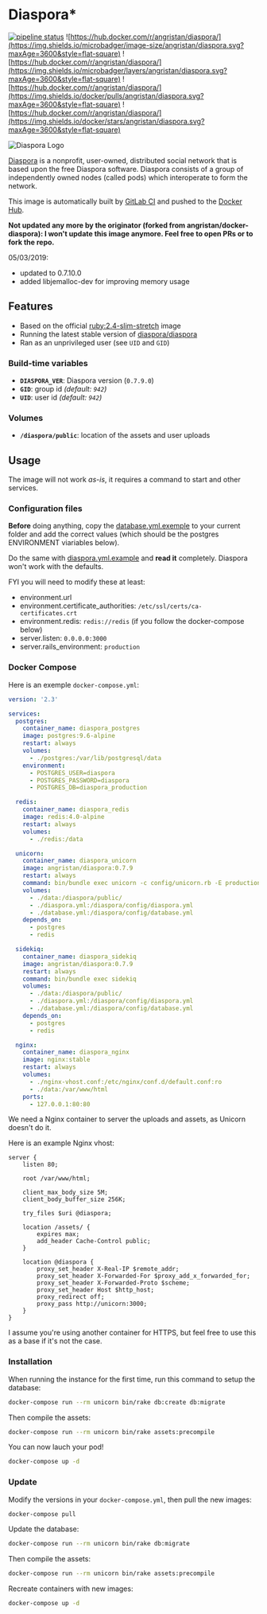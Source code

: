 # Diaspora*

[![pipeline status](https://gitlab.com/angristan/docker-diaspora/badges/master/pipeline.svg)](https://gitlab.com/angristan/docker-diaspora/pipelines) ![https://hub.docker.com/r/angristan/diaspora/](https://img.shields.io/microbadger/image-size/angristan/diaspora.svg?maxAge=3600&style=flat-square) ![https://hub.docker.com/r/angristan/diaspora/](https://img.shields.io/microbadger/layers/angristan/diaspora.svg?maxAge=3600&style=flat-square) ![https://hub.docker.com/r/angristan/diaspora/](https://img.shields.io/docker/pulls/angristan/diaspora.svg?maxAge=3600&style=flat-square) ![https://hub.docker.com/r/angristan/diaspora/](https://img.shields.io/docker/stars/angristan/diaspora.svg?maxAge=3600&style=flat-square)

![Diaspora Logo](https://i.imgur.com/J50tnoC.png)

[Diaspora](https://diasporafoundation.org/) is a nonprofit, user-owned, distributed social network that is based upon the free Diaspora software. Diaspora consists of a group of independently owned nodes (called pods) which interoperate to form the network.

This image is automatically built by [GitLab CI](https://gitlab.com/angristan/docker-diaspora/pipelines) and pushed to the [Docker Hub](https://hub.docker.com/r/angristan/diaspora/).

**Not updated any more by the originator (forked from angristan/docker-diaspora): I won't update this image anymore. Feel free to open PRs or to fork the repo.**

05/03/2019:
  - updated to 0.7.10.0
  - added libjemalloc-dev for improving memory usage

## Features

- Based on the official [ruby:2.4-slim-stretch](https://hub.docker.com/_/ruby/) image
- Running the latest stable version of [diaspora/diaspora](https://github.com/diaspora/diaspora)
- Ran as an unprivileged user (see `UID` and `GID`)

### Build-time variables

- **`DIASPORA_VER`**: Diaspora version (`0.7.9.0`)
- **`GID`**: group id *(default: `942`)*
- **`UID`**: user id *(default: `942`)*

### Volumes

- **`/diaspora/public`**: location of the assets and user uploads

## Usage

The image will not work *as-is*, it requires a command to start and other services.

### Configuration files

**Before** doing anything, copy the [database.yml.exemple](https://github.com/diaspora/diaspora/blob/develop/config/database.yml.example) to your current folder and add the correct values (which should be the postgres ENVIRONMENT viariables below).

Do the same with [diaspora.yml.example](https://github.com/diaspora/diaspora/blob/develop/config/diaspora.yml.example) and **read it** completely. Diaspora won't work with the defaults.

FYI you will need to modify these at least:

- environment.url
- environment.certificate_authorities: `/etc/ssl/certs/ca-certificates.crt`
- environment.redis: `redis://redis` (if you follow the docker-compose below)
- server.listen: `0.0.0.0:3000`
- server.rails_environment: `production`

### Docker Compose

Here is an exemple `docker-compose.yml`:

```yaml
version: '2.3'

services:
  postgres:
    container_name: diaspora_postgres
    image: postgres:9.6-alpine
    restart: always
    volumes:
      - ./postgres:/var/lib/postgresql/data
    environment:
      - POSTGRES_USER=diaspora
      - POSTGRES_PASSWORD=diaspora
      - POSTGRES_DB=diaspora_production

  redis:
    container_name: diaspora_redis
    image: redis:4.0-alpine
    restart: always
    volumes:
      - ./redis:/data

  unicorn:
    container_name: diaspora_unicorn
    image: angristan/diaspora:0.7.9
    restart: always
    command: bin/bundle exec unicorn -c config/unicorn.rb -E production
    volumes:
      - ./data:/diaspora/public/
      - ./diaspora.yml:/diaspora/config/diaspora.yml
      - ./database.yml:/diaspora/config/database.yml
    depends_on:
      - postgres
      - redis

  sidekiq:
    container_name: diaspora_sidekiq
    image: angristan/diaspora:0.7.9
    restart: always
    command: bin/bundle exec sidekiq
    volumes:
      - ./data:/diaspora/public/
      - ./diaspora.yml:/diaspora/config/diaspora.yml
      - ./database.yml:/diaspora/config/database.yml
    depends_on:
      - postgres
      - redis

  nginx:
    container_name: diaspora_nginx
    image: nginx:stable
    restart: always
    volumes:
      - ./nginx-vhost.conf:/etc/nginx/conf.d/default.conf:ro
      - ./data:/var/www/html
    ports:
      - 127.0.0.1:80:80
```

We need a Nginx container to server the uploads and assets, as Unicorn doesn't do it.

Here is an example Nginx vhost:

```nginx
server {
    listen 80;

    root /var/www/html;

    client_max_body_size 5M;
    client_body_buffer_size 256K;

    try_files $uri @diaspora;

    location /assets/ {
        expires max;
        add_header Cache-Control public;
    }

    location @diaspora {
        proxy_set_header X-Real-IP $remote_addr;
        proxy_set_header X-Forwarded-For $proxy_add_x_forwarded_for;
        proxy_set_header X-Forwarded-Proto $scheme;
        proxy_set_header Host $http_host;
        proxy_redirect off;
        proxy_pass http://unicorn:3000;
    }
}
```

I assume you're using another container for HTTPS, but feel free to use this as a base if it's not the case.

### Installation

When running the instance for the first time, run this command to setup the database:

```sh
docker-compose run --rm unicorn bin/rake db:create db:migrate
```

Then compile the assets:

```sh
docker-compose run --rm unicorn bin/rake assets:precompile
```

You can now lauch your pod!

```sh
docker-compose up -d
```

### Update

Modify the versions in your `docker-compose.yml`, then pull the new images:

```sh
docker-compose pull
```

Update the database:

```sh
docker-compose run --rm unicorn bin/rake db:migrate
```

Then compile the assets:

```sh
docker-compose run --rm unicorn bin/rake assets:precompile
```

Recreate containers with new images:

```sh
docker-compose up -d
```
